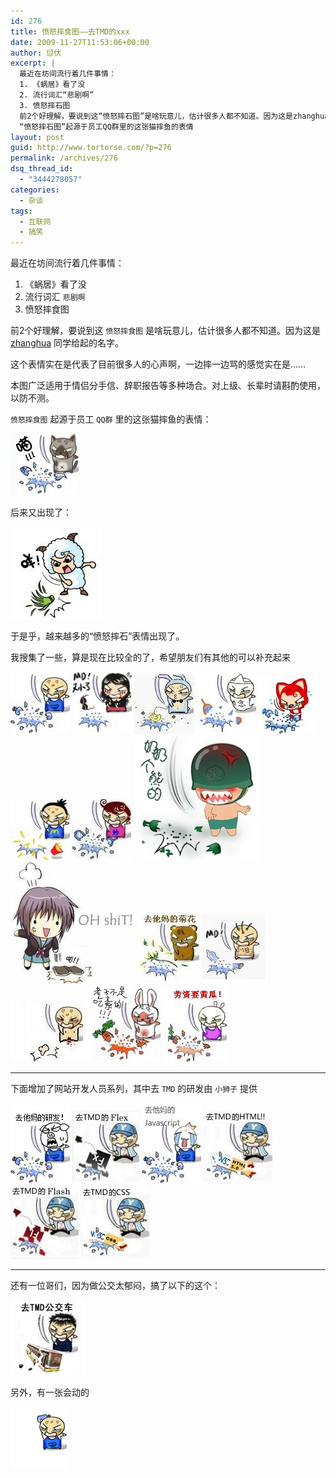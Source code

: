 ```yaml
---
id: 276
title: 愤怒摔食图——去TMD的xxx
date: 2009-11-27T11:53:06+00:00
author: 愆伏
excerpt: |
  最近在坊间流行着几件事情：
  1. 《蜗居》看了没
  2. 流行词汇“悲剧啊”
  3. 愤怒摔石图
  前2个好理解，要说到这“愤怒摔石图”是啥玩意儿，估计很多人都不知道。因为这是zhanghua同学给起的名字。
  “愤怒摔石图”起源于员工QQ群里的这张猫摔鱼的表情
layout: post
guid: http://www.tortorse.com/?p=276
permalink: /archives/276
dsq_thread_id:
  - "3444278057"
categories:
  - 杂谈
tags:
  - 互联网
  - 搞笑
---
```

最近在坊间流行着几件事情：

1. 《蜗居》看了没
2. 流行词汇 `悲剧啊`
3. 愤怒摔食图

前2个好理解，要说到这 `愤怒摔食图` 是啥玩意儿，估计很多人都不知道。因为这是 [zhanghua](http://www.zzhua.net/) 同学给起的名字。

这个表情实在是代表了目前很多人的心声啊，一边摔一边骂的感觉实在是……

本图广泛适用于情侣分手信、辞职报告等多种场合。对上级、长辈时请斟酌使用，以防不测。

`愤怒摔食图` 起源于员工 `QQ群` 里的这张猫摔鱼的表情：

![猫愤怒摔鱼图](/wp-content/uploads/2009/11/1.jpg)

后来又出现了：

![喜羊羊愤怒摔草图](/wp-content/uploads/2009/11/2.jpg)

于是乎，越来越多的“愤怒摔石”表情出现了。

我搜集了一些，算是现在比较全的了，希望朋友们有其他的可以补充起来

![愤怒摔瓶图](/wp-content/uploads/2009/11/51.jpg)
![愤摔文胸图](/wp-content/uploads/2009/11/11.jpg)
![愤摔小鸭图](/wp-content/uploads/2009/11/10.jpg)
![愤怒摔镜图](/wp-content/uploads/2009/11/9.jpg)
![红狸摔瓶图](/wp-content/uploads/2009/11/8.jpg)
![怒摔麦当劳](/wp-content/uploads/2009/11/7.jpg)
![怒妙摔镜图](/wp-content/uploads/2009/11/5.jpg)
![小炮兵摔瓶图](/wp-content/uploads/2009/11/4.jpg)
![凉宫摔书图](/wp-content/uploads/2009/11/3.jpg)
![怒摔菊花图](/wp-content/uploads/2009/11/12.jpg)
![三毛摔瓶图](/wp-content/uploads/2009/11/15.jpg)
![怒摔DD图](/wp-content/uploads/2009/11/16.jpg)
![老子不是吃素的](/wp-content/uploads/2009/11/17.jpg)
![老子要黄瓜](/wp-content/uploads/2009/11/18.jpg)

***

下面增加了网站开发人员系列，其中去 `TMD` 的研发由 `小狮子` 提供

![去TMD研发](/wp-content/uploads/2009/11/25.gif)
![去TMD的flex](/wp-content/uploads/2009/11/24.jpg)
![去TMD的javascript](/wp-content/uploads/2009/11/23.jpg)
![去TMD的HTML](/wp-content/uploads/2009/11/22.jpg)
![去TMD的flash](/wp-content/uploads/2009/11/21.jpg)
![去TMD的CSS](/wp-content/uploads/2009/11/20.jpg)

***

还有一位哥们，因为做公交太郁闷，搞了以下的这个：

![去TMD的公交车](/wp-content/uploads/2009/11/19.jpg)

另外，有一张会动的

![摔瓶子动画](/wp-content/uploads/2009/11/26.gif)